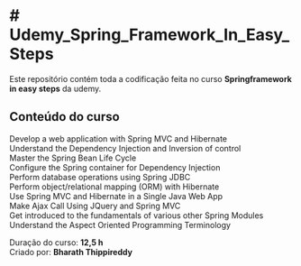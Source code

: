 <h1># Udemy_Spring_Framework_In_Easy_Steps</h1>

Este repositório contém toda a codificação feita no curso <b>Springframework in easy steps</b> da udemy.

<h2>Conteúdo do curso</h2>

Develop a web application with Spring MVC and Hibernate<br>
Understand the Dependency Injection and Inversion of control<br>
Master the Spring Bean Life Cycle<br>
Configure the Spring container for Dependency Injection<br>
Perform database operations using Spring JDBC<br>
Perform object/relational mapping (ORM) with Hibernate<br>
Use Spring MVC and Hibernate in a Single Java Web App<br>
Make Ajax Call Using JQuery and Spring MVC<br>
Get introduced to the fundamentals of various other Spring Modules<br>
Understand the Aspect Oriented Programming Terminology<br>

Duração do curso: <b>12,5 h</b><br>
Criado por: <b>Bharath Thippireddy</b>
